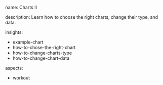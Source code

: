 name: Charts II

description: Learn how to choose the right charts, change their type, and data.

insights:
  - example-chart
  - how-to-chose-the-right-chart
  - how-to-change-charts-type
  - how-to-change-chart-data

aspects:
  - workout